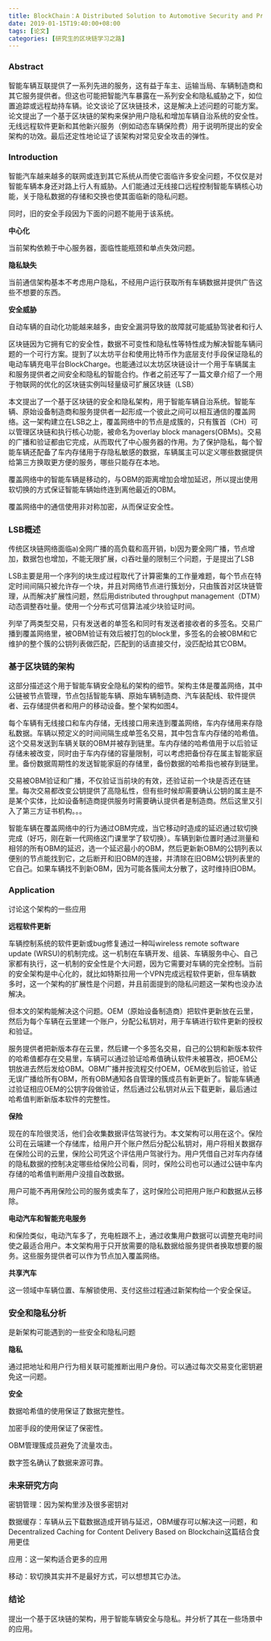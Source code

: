 ```yaml
---
title: BlockChain：A Distributed Solution to Automotive Security and Privacy
date: 2019-01-15T19:40:00+08:00
tags: [论文]
categories: [研究生的区块链学习之路]
---
```


### Abstract

智能车辆互联提供了一系列先进的服务，这有益于车主、运输当局、车辆制造商和其它服务提供者。但这也可能把智能汽车暴露在一系列安全和隐私威胁之下，如位置追踪或远程劫持车辆。论文谈论了区块链技术，这是解决上述问题的可能方案。论文提出了一个基于区块链的架构来保护用户隐私和增加车辆自治系统的安全性。无线远程软件更新和其他新兴服务（例如动态车辆保险费）用于说明所提出的安全架构的功效。最后还定性地论证了该架构对常见安全攻击的弹性。

### Introduction

智能汽车越来越多的联网或连到其它系统从而使它面临许多安全问题，不仅仅是对智能车辆本身还对路上行人有威胁。人们能通过无线接口远程控制智能车辆核心功能，关于隐私数据的存储和交换也使其面临新的隐私问题。

同时，旧的安全手段因为下面的问题不能用于该系统。

**中心化**

当前架构依赖于中心服务器，面临性能瓶颈和单点失效问题。

**隐私缺失**

当前通信架构基本不考虑用户隐私，不经用户运行获取所有车辆数据并提供广告这些不想要的东西。

**安全威胁**

自动车辆的自动化功能越来越多，由安全漏洞导致的故障就可能威胁驾驶者和行人



区块链因为它拥有它的安全性，数据不可变性和隐私性等特性成为解决智能车辆问题的一个可行方案。提到了以太坊平台和使用比特币作为底层支付手段保证隐私的电动车辆充电平台BlockCharge。也能通过以太坊区块链设计一个用于车辆属主和服务提供者之间安全和隐私的智能合约。作者之前还写了一篇文章介绍了一个用于物联网的优化的区块链实例叫轻量级可扩展区块链（LSB）

本文提出了一个基于区块链的安全和隐私架构，用于智能车辆自治系统。智能车辆、原始设备制造商和服务提供者一起形成一个彼此之间可以相互通信的覆盖网络。这一架构建立在LSB之上，覆盖网络中的节点是成簇的，只有簇首（CH）可以管理区块链和执行核心功能，被命名为overlay block managers(OBMs)。交易的广播和验证都由它完成，从而取代了中心服务器的作用。为了保护隐私，每个智能车辆还配备了车内存储用于存隐私敏感的数据，车辆属主可以定义哪些数据提供给第三方换取更方便的服务，哪些只能存在本地。

覆盖网络中的智能车辆是移动的，与OBM的距离增加会增加延迟，所以提出使用软切换的方式保证智能车辆始终连到离他最近的OBM。

覆盖网络中的通信使用非对称加密，从而保证安全性。

### LSB概述

传统区块链网络面临a)全网广播的高负载和高开销，b)因为要全网广播，节点增加，数据包也增加，不能无限扩展，c)吞吐量的限制三个问题，于是提出了LSB

LSB主要是用一个序列的块生成过程取代了计算密集的工作量难题，每个节点在特定时间间隔只被允许存一个块，并且对网络节点进行簇划分，只由簇首对区块链管理，从而解决扩展性问题，然后用distributed throughput management（DTM）动态调整吞吐量。使用一个分布式可信算法减少块验证时间。

列举了两类型交易，只有发送者的单签名和同时有发送者接收者的多签名。交易广播到覆盖网络里，被OBM验证有效后被打包的block里，多签名的会被OBM和它维护的整个簇的公钥列表做匹配，匹配到的话直接交付，没匹配给其它OBM。

### 基于区块链的架构

这部分描述这个用于智能车辆安全隐私的架构的细节。架构主体是覆盖网络，其中公链被节点管理，节点包括智能车辆、原始车辆制造商、汽车装配线、软件提供者、云存储提供者和用户的移动设备。整个架构如图4。

每个车辆有无线接口和车内存储，无线接口用来连到覆盖网络，车内存储用来存隐私数据。车辆以预定义的时间间隔生成单签名交易，其中包含车内存储的哈希值。这个交易发送到车辆关联的OBM并被存到链里。车内存储的哈希值用于以后验证存储未被改变，同时由于车内存储的容量限制，可以考虑把备份存在属主智能家庭里。备份数据周期性的发送智能家庭的存储里，备份数据的哈希指也被存到链里。

交易被OBM验证和广播，不仅验证当前块的有效，还验证前一个块是否还在链里。每次交易都改变公钥提供了高隐私性，但有些时候却需要确认公钥的属主是不是某个实体，比如设备制造商提供服务时需要确认提供者是制造商。然后这里又引入了第三方证书机构。。。

智能车辆在覆盖网络中的行为通过OBM完成，当它移动时造成的延迟通过软切换完成（好巧，刚在新一代网络这门课里学了软切换）。车辆到新位置时通过测量和相邻的所有OBM的延迟，选一个延迟最小的OBM，然后更新新OBM的公钥列表以便别的节点能找到它，之后断开和旧OBM的连接，并清除在旧OBM公钥列表里的它自己。如果车辆找不到新OBM，因为可能各簇间太分散了，这时维持旧OBM。

### Application

讨论这个架构的一些应用

**远程软件更新**

车辆控制系统的软件更新或bug修复通过一种叫wireless remote software update (WRSU)的机制完成。这一机制在车辆开发、组装、车辆服务中心、自己家都有执行，这一机制的安全性是个大问题，因为它需要对车辆的完全控制。当前的安全架构是中心化的，就比如特斯拉用一个VPN完成远程软件更新，但车辆数多时，这一个架构的扩展性是个问题，并且前面提到的隐私问题这一架构也没办法解决。

但本文的架构能解决这个问题。OEM（原始设备制造商）把软件更新放在云里，然后为每个车辆在云里建一个账户，分配公私钥对，用于车辆进行软件更新的授权和验证。

服务提供者把新版本存在云里，然后建一个多签名交易，自己的公钥和新版本软件的哈希值都存在交易里，车辆可以通过验证哈希值确认软件未被篡改，把OEM公钥放进去然后发给OBM。OBM广播并按流程交付OEM，OEM收到后验证，验证无误广播给所有OBM，所有OBM通知各自管理的簇成员有新更新了。智能车辆通过验证相应OEM的公钥字段做验证，然后通过公私钥对从云下载更新，最后通过哈希值判断新版本软件的完整性。

**保险**

现在的车险很灵活，他们会收集数据评估驾驶行为。本文架构可以用在这个。保险公司在云端建一个存储库，给用户开个账户然后分配公私钥对，用户将相关数据存在保险公司的云里，保险公司凭这个评估用户驾驶行为。用户凭借自己对车内存储的隐私数据的控制决定哪些给保险公司看，同时，保险公司也可以通过公链中车内存储的哈希值判断用户没擅自改数据。

用户可能不再用保险公司的服务或卖车了，这时保险公司把用户账户和数据从云移除。

**电动汽车和智能充电服务**

和保险类似，电动汽车多了，充电桩跟不上，通过收集用户数据可以调整充电时间使之最适合用户。本文架构用于只开放需要的隐私数据给服务提供者换取想要的服务。这些服务提供者可以作为节点加入覆盖网络。

**共享汽车**

这一领域中车辆位置、车解锁使用、支付这些过程通过新架构给一个安全保证。

### 安全和隐私分析

是新架构可能遇到的一些安全和隐私问题

**隐私**

通过把地址和用户行为相关联可能推断出用户身份。可以通过每次交易变化密钥避免这一问题。

**安全**

数据哈希值的使用保证了数据完整性。

加密手段的使用保证了保密性。

OBM管理簇成员避免了流量攻击。

数字签名确认了数据来源可靠。

### 未来研究方向

密钥管理：因为架构里涉及很多密钥对

数据缓存：车辆从云下载数据造成开销与延迟，OBM缓存可以解决这一问题，和Decentralized Caching for Content Delivery Based on Blockchain这篇结合食用更佳

应用：这一架构适合更多的应用

移动：软切换其实并不是最好方式，可以想想其它办法。

### 结论

提出一个基于区块链的架构，用于智能车辆安全与隐私。并分析了其在一些场景中的应用。